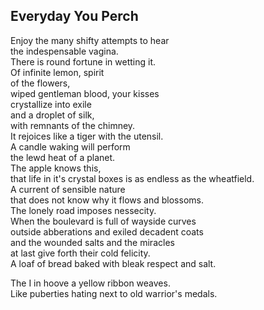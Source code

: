 Everyday You Perch
------------------
Enjoy the many shifty attempts to hear  
the indespensable vagina.  
There is round fortune in wetting it.  
Of infinite lemon, spirit  
of the flowers,  
wiped gentleman blood, your kisses  
crystallize into exile  
and a droplet of silk,  
with remnants of the chimney.  
It rejoices like a tiger with the utensil.  
A candle waking will perform  
the lewd heat of a planet.  
The apple knows this,  
that life in it's crystal boxes is as endless as the wheatfield.  
A current of sensible nature  
that does not know why it flows and blossoms.  
The lonely road imposes nessecity.  
When the boulevard is full of wayside curves  
outside abberations and exiled decadent coats  
and the wounded salts and the miracles  
at last give forth their cold felicity.  
A loaf of bread baked with bleak respect and salt.  
  
The I in hoove a yellow ribbon weaves.  
Like puberties hating next to old warrior's medals.  
